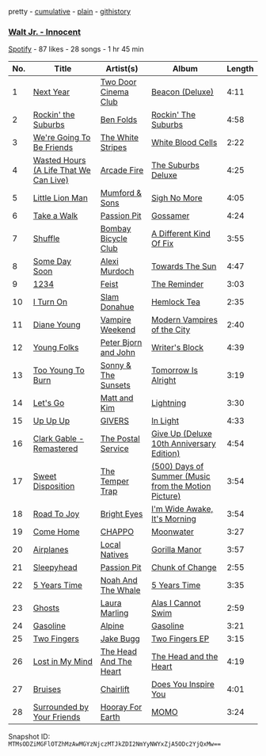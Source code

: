pretty - [cumulative](/playlists/cumulative/7dRuhLsXe96SgjYtPvMEcL.md) - [plain](/playlists/plain/7dRuhLsXe96SgjYtPvMEcL) - [githistory](https://github.githistory.xyz/mackorone/spotify-playlist-archive/blob/main/playlists/plain/7dRuhLsXe96SgjYtPvMEcL)

### [Walt Jr\. \- Innocent](https://open.spotify.com/playlist/7dRuhLsXe96SgjYtPvMEcL)

> 

[Spotify](https://open.spotify.com/user/spotify) - 87 likes - 28 songs - 1 hr 45 min

| No. | Title | Artist(s) | Album | Length |
|---|---|---|---|---|
| 1 | [Next Year](https://open.spotify.com/track/5Yz54ZJ1yQWYWWvGjpBori) | [Two Door Cinema Club](https://open.spotify.com/artist/536BYVgOnRky0xjsPT96zl) | [Beacon \(Deluxe\)](https://open.spotify.com/album/2waaik6T3sBEtJTVDmoYRs) | 4:11 |
| 2 | [Rockin' the Suburbs](https://open.spotify.com/track/3BOQOd4qPpdiwvqMQyh2Yg) | [Ben Folds](https://open.spotify.com/artist/55tif8708yyDQlSjh3Trdu) | [Rockin' The Suburbs](https://open.spotify.com/album/4FtOLTQqwnxpaABrJWYdBy) | 4:58 |
| 3 | [We're Going To Be Friends](https://open.spotify.com/track/6u13tCUeMafkT0KFsmvodB) | [The White Stripes](https://open.spotify.com/artist/4F84IBURUo98rz4r61KF70) | [White Blood Cells](https://open.spotify.com/album/6ivqUxtSPTljd9Frfdyxbg) | 2:22 |
| 4 | [Wasted Hours \(A Life That We Can Live\)](https://open.spotify.com/track/2CL2dVbVuY4yaW9p6Ws8i9) | [Arcade Fire](https://open.spotify.com/artist/3kjuyTCjPG1WMFCiyc5IuB) | [The Suburbs Deluxe](https://open.spotify.com/album/76Rnn8D33IjnJxv4hQdmRX) | 4:25 |
| 5 | [Little Lion Man](https://open.spotify.com/track/1YER6GeCM2IBftKjbxAe1U) | [Mumford & Sons](https://open.spotify.com/artist/3gd8FJtBJtkRxdfbTu19U2) | [Sigh No More](https://open.spotify.com/album/4EnpeGmIkEf8nAaBLLTBZn) | 4:05 |
| 6 | [Take a Walk](https://open.spotify.com/track/4Sfa7hdVkqlM8UW5LsSY3F) | [Passion Pit](https://open.spotify.com/artist/7gjAu1qr5C2grXeQFFOGeh) | [Gossamer](https://open.spotify.com/album/14JU5SskmcyckE5I8PY6lv) | 4:24 |
| 7 | [Shuffle](https://open.spotify.com/track/4yYvWFUWMaKMXtoJKJnmZk) | [Bombay Bicycle Club](https://open.spotify.com/artist/3pTE9iaJTkWns3mxpNQlJV) | [A Different Kind Of Fix](https://open.spotify.com/album/4W6ztwnEbK92Arl8kI9c9N) | 3:55 |
| 8 | [Some Day Soon](https://open.spotify.com/track/73h0kfW72SgSKzfBRR6GPO) | [Alexi Murdoch](https://open.spotify.com/artist/25mrbNwFzoqPWyYXLhiDRw) | [Towards The Sun](https://open.spotify.com/album/5xXwwsDi6pCJ7FpFnfmSQH) | 4:47 |
| 9 | [1234](https://open.spotify.com/track/2CzWeyC9zlDpIOZPUUKrBW) | [Feist](https://open.spotify.com/artist/6CWTBjOJK75cTE8Xv8u1kj) | [The Reminder](https://open.spotify.com/album/7bTdGfczXffzzNE9ssJj4Z) | 3:03 |
| 10 | [I Turn On](https://open.spotify.com/track/2DA1V75w6DNIK5tzhdMee2) | [Slam Donahue](https://open.spotify.com/artist/1YYQCJYmnlYQEydWnaYZWp) | [Hemlock Tea](https://open.spotify.com/album/6RvbrkoPgv7PVUwc2OJtAN) | 2:35 |
| 11 | [Diane Young](https://open.spotify.com/track/104pmtTQOlmW8Zt2BipGKH) | [Vampire Weekend](https://open.spotify.com/artist/5BvJzeQpmsdsFp4HGUYUEx) | [Modern Vampires of the City](https://open.spotify.com/album/2Qi2SySN2ePZwMLDSv9Krn) | 2:40 |
| 12 | [Young Folks](https://open.spotify.com/track/6M6UoxIPn4NOWW0x7JPRfv) | [Peter Bjorn and John](https://open.spotify.com/artist/6u11Qbko2N2hP4lTBYjX86) | [Writer's Block](https://open.spotify.com/album/3FDYmCinR2Mx94ukKJKDew) | 4:39 |
| 13 | [Too Young To Burn](https://open.spotify.com/track/2gLumZhsXDmxIsR4CKeFwU) | [Sonny & The Sunsets](https://open.spotify.com/artist/67zR9a98QqWJwpO7wBrGog) | [Tomorrow Is Alright](https://open.spotify.com/album/6ugOT2SXdtUei9ZxFJ5TW3) | 3:19 |
| 14 | [Let's Go](https://open.spotify.com/track/5KQrOv9nFVnM465CVGriW9) | [Matt and Kim](https://open.spotify.com/artist/4MSMDY0ClgWqXApU53I1L1) | [Lightning](https://open.spotify.com/album/6yRV3ISRWTSAfXS9SPoLiH) | 3:30 |
| 15 | [Up Up Up](https://open.spotify.com/track/3QnLSwpsMgFRBhswQ0Kv4u) | [GIVERS](https://open.spotify.com/artist/6t4Gtzu86ovaXYUmAL2zb3) | [In Light](https://open.spotify.com/album/0uLA7NNnHm77vXeUx6m75h) | 4:33 |
| 16 | [Clark Gable \- Remastered](https://open.spotify.com/track/6NITrSpp68wehNJoOAZBmu) | [The Postal Service](https://open.spotify.com/artist/5yV1qdnmxyIYiSFB02wpDj) | [Give Up \(Deluxe 10th Anniversary Edition\)](https://open.spotify.com/album/1WMxnk8FUn2RscMjOM6cq3) | 4:54 |
| 17 | [Sweet Disposition](https://open.spotify.com/track/5nWbbQ0sIEabqPxAdqmh66) | [The Temper Trap](https://open.spotify.com/artist/4W48hZAnAHVOC2c8WH8pcq) | [\(500\) Days of Summer \(Music from the Motion Picture\)](https://open.spotify.com/album/2n5AOB0lGse7qp38HvVROB) | 3:54 |
| 18 | [Road To Joy](https://open.spotify.com/track/1PW6GA54DjaQDwKU4ATCDE) | [Bright Eyes](https://open.spotify.com/artist/5o206eFLx38glA2bb4zqIU) | [I'm Wide Awake, It's Morning](https://open.spotify.com/album/5msfCyqu8fJYqDDV6OrXTg) | 3:54 |
| 19 | [Come Home](https://open.spotify.com/track/51qT7GJC1ycvGmcS7Iy3AW) | [CHAPPO](https://open.spotify.com/artist/0fdMBzQuX9TIF6t6N8fwg6) | [Moonwater](https://open.spotify.com/album/3LrB8b3EMojBZZZ7mWrtmm) | 3:27 |
| 20 | [Airplanes](https://open.spotify.com/track/6qsArsTq6WoqtUFUe1e15W) | [Local Natives](https://open.spotify.com/artist/75dQReiBOHN37fQgWQrIAJ) | [Gorilla Manor](https://open.spotify.com/album/2cIpJDijNEoHv88jJKwDID) | 3:57 |
| 21 | [Sleepyhead](https://open.spotify.com/track/3ZUMC5OazTA8QtLpdlPdz9) | [Passion Pit](https://open.spotify.com/artist/7gjAu1qr5C2grXeQFFOGeh) | [Chunk of Change](https://open.spotify.com/album/6aTke6PQenfJ1Weqp1TKRH) | 2:55 |
| 22 | [5 Years Time](https://open.spotify.com/track/3HwIwtDqD039BZrWfjkJBw) | [Noah And The Whale](https://open.spotify.com/artist/0aeLcja6hKzb7Uz2ou7ulP) | [5 Years Time](https://open.spotify.com/album/0gJ6TpmNln0TrNjvmvsr8X) | 3:35 |
| 23 | [Ghosts](https://open.spotify.com/track/4a3Byx5qXURg9ZNUau7wDx) | [Laura Marling](https://open.spotify.com/artist/7B2edU3Q7btJoNsoHCNohM) | [Alas I Cannot Swim](https://open.spotify.com/album/3Nr99PfjvRdymafdG3Qwzd) | 2:59 |
| 24 | [Gasoline](https://open.spotify.com/track/2xXaSJNH5LfCXz5FHhnoSg) | [Alpine](https://open.spotify.com/artist/4tKUoNubW02udXOh7SLtXV) | [Gasoline](https://open.spotify.com/album/1DggyU3di1lk7WIP8knjNG) | 3:21 |
| 25 | [Two Fingers](https://open.spotify.com/track/3yRPPxid15UxIgyTkFCgm2) | [Jake Bugg](https://open.spotify.com/artist/4hf3caW9H8uFwwbv5pFjcg) | [Two Fingers EP](https://open.spotify.com/album/1Hgq4PMpNyOP7nZB6KENfS) | 3:15 |
| 26 | [Lost in My Mind](https://open.spotify.com/track/3gvAGvbMCRvVDDp8ZaIPV5) | [The Head And The Heart](https://open.spotify.com/artist/0n94vC3S9c3mb2HyNAOcjg) | [The Head and the Heart](https://open.spotify.com/album/0xWfhCMYmaiCXtLOuyPoLF) | 4:19 |
| 27 | [Bruises](https://open.spotify.com/track/4mdyVTV7Tr5YDFnD2kvSM4) | [Chairlift](https://open.spotify.com/artist/7hAolICGSgXJuM6DUpK5rp) | [Does You Inspire You](https://open.spotify.com/album/3JuIBAoHi6gUmS3tgF4CPg) | 4:01 |
| 28 | [Surrounded by Your Friends](https://open.spotify.com/track/3FN6J8ChXjMK0XQ2WKocWX) | [Hooray For Earth](https://open.spotify.com/artist/6nWFpsxlVUMJW6epD1DAan) | [MOMO](https://open.spotify.com/album/1hR1sAVMY4kYKWYbBkyT5V) | 3:24 |

Snapshot ID: `MTMsODZiMGFlOTZhMzAwMGYzNjczMTJkZDI2NmYyNWYxZjA5ODc2YjQxMw==`
